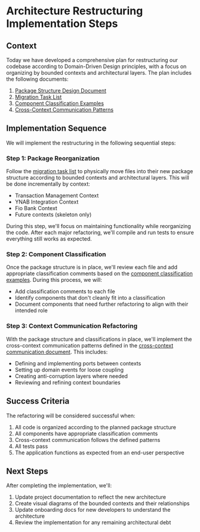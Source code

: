 # Architecture Restructuring Implementation Steps

## Context

Today we have developed a comprehensive plan for restructuring our codebase according to Domain-Driven Design principles, with a focus on organizing by bounded contexts and architectural layers. The plan includes the following documents:

1. [Package Structure Design Document](20260405-package-structure-design.md)
2. [Migration Task List](20260405-migration-task-list.md)
3. [Component Classification Examples](20260405-component-classification-examples.md)
4. [Cross-Context Communication Patterns](20260405-cross-context-communication.md)

## Implementation Sequence

We will implement the restructuring in the following sequential steps:

### Step 1: Package Reorganization
Follow the [migration task list](20260405-migration-task-list.md) to physically move files into their new package structure according to bounded contexts and architectural layers. This will be done incrementally by context:
- Transaction Management Context
- YNAB Integration Context
- Fio Bank Context
- Future contexts (skeleton only)

During this step, we'll focus on maintaining functionality while reorganizing the code. After each major refactoring, we'll compile and run tests to ensure everything still works as expected.

### Step 2: Component Classification
Once the package structure is in place, we'll review each file and add appropriate classification comments based on the [component classification examples](20260405-component-classification-examples.md). During this process, we will:
- Add classification comments to each file
- Identify components that don't cleanly fit into a classification
- Document components that need further refactoring to align with their intended role

### Step 3: Context Communication Refactoring
With the package structure and classifications in place, we'll implement the cross-context communication patterns defined in the [cross-context communication document](20260405-cross-context-communication.md). This includes:
- Defining and implementing ports between contexts
- Setting up domain events for loose coupling
- Creating anti-corruption layers where needed
- Reviewing and refining context boundaries

## Success Criteria

The refactoring will be considered successful when:
1. All code is organized according to the planned package structure
2. All components have appropriate classification comments
3. Cross-context communication follows the defined patterns
4. All tests pass
5. The application functions as expected from an end-user perspective

## Next Steps

After completing the implementation, we'll:
1. Update project documentation to reflect the new architecture
2. Create visual diagrams of the bounded contexts and their relationships
3. Update onboarding docs for new developers to understand the architecture
4. Review the implementation for any remaining architectural debt